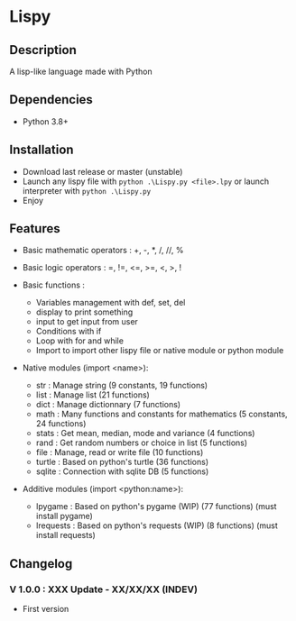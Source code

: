 # Lispy

## Description

A lisp-like language made with Python

## Dependencies

- Python 3.8+

## Installation

- Download last release or master (unstable)
- Launch any lispy file with `python .\Lispy.py <file>.lpy` or launch interpreter with `python .\Lispy.py`
- Enjoy

## Features

- Basic mathematic operators : +, -, *, /, //, %
- Basic logic operators : =, !=, <=, >=, <, >, !
- Basic functions :

  - Variables management with def, set, del
  - display to print something
  - input to get input from user
  - Conditions with if
  - Loop with for and while
  - Import to import other lispy file or native module or python module

- Native modules (import \<name>):

  - str : Manage string (9 constants, 19 functions)
  - list : Manage list (21 functions)
  - dict : Manage dictionnary (7 functions)
  - math : Many functions and constants for mathematics (5 constants, 24 functions)
  - stats : Get mean, median, mode and variance (4 functions)
  - rand : Get random numbers or choice in list (5 functions)
  - file : Manage, read or write file (10 functions)
  - turtle : Based on python's turtle (36 functions)
  - sqlite : Connection with sqlite DB (5 functions)

- Additive modules (import \<python:name>):

  - lpygame : Based on python's pygame (WIP) (77 functions) (must install pygame)
  - lrequests : Based on python's requests (WIP) (8 functions) (must install requests)

## Changelog

### V 1.0.0 : XXX Update - XX/XX/XX (INDEV)

- First version
